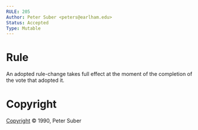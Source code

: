 ```yaml
---
RULE: 205
Author: Peter Suber <peters@earlham.edu>
Status: Accepted
Type: Mutable
---
```


# Rule

An adopted rule-change takes full effect at the moment of the completion of the vote that adopted it.

# Copyright

[Copyright](http://legacy.earlham.edu/~peters/copyrite.htm) © 1990, Peter Suber

